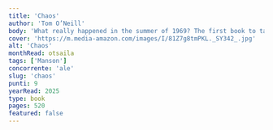 ```yaml
---
title: 'Chaos'
author: 'Tom O’Neill'
body: 'What really happened in the summer of 1969? The first book to take a critical look at the Manson murders, Chaos follows the investigation from California to Las Vegas, and into the halls of the FBI. The book also includes compelling portraits of the key players in this uniquely American drama, including Manson, his co-defendant Linda Kasabian, and the cops who investigated them. When it was first published in 2019, Chaos quickly became a bestseller. It is the winner of the Goodreads Choice Award for History & Biography.'
cover: 'https://m.media-amazon.com/images/I/81Z7g8tmPKL._SY342_.jpg'
alt: 'Chaos'
monthRead: otsaila
tags: ['Manson']
concorrente: 'ale'
slug: 'chaos'
punti: 9
yearRead: 2025
type: book
pages: 520
featured: false
---
```

